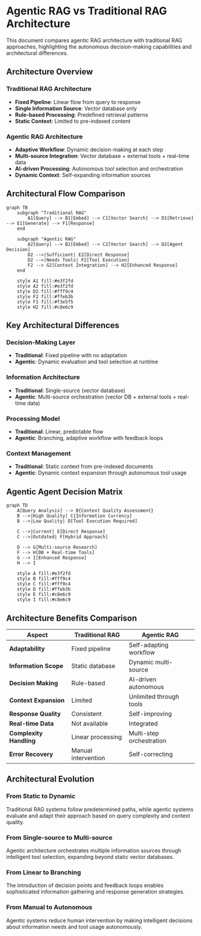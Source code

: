 # Agentic RAG vs Traditional RAG Architecture

This document compares agentic RAG architecture with traditional RAG approaches, highlighting the autonomous decision-making capabilities and architectural differences.

## Architecture Overview

### **Traditional RAG Architecture**

- **Fixed Pipeline**: Linear flow from query to response
- **Single Information Source**: Vector database only
- **Rule-based Processing**: Predefined retrieval patterns
- **Static Context**: Limited to pre-indexed content

### **Agentic RAG Architecture**

- **Adaptive Workflow**: Dynamic decision-making at each step
- **Multi-source Integration**: Vector database + external tools + real-time data
- **AI-driven Processing**: Autonomous tool selection and orchestration
- **Dynamic Context**: Self-expanding information sources

## Architectural Flow Comparison

```mermaid
graph TB
    subgraph "Traditional RAG"
        A1[Query] --> B1[Embed] --> C1[Vector Search] --> D1[Retrieve] --> E1[Generate] --> F1[Response]
    end

    subgraph "Agentic RAG"
        A2[Query] --> B2[Embed] --> C2[Vector Search] --> D2[Agent Decision]
        D2 -->|Sufficient| E2[Direct Response]
        D2 -->|Needs Tools| F2[Tool Execution]
        F2 --> G2[Context Integration] --> H2[Enhanced Response]
    end

    style A1 fill:#e3f2fd
    style A2 fill:#e3f2fd
    style D2 fill:#fff9c4
    style F2 fill:#ffeb3b
    style F1 fill:#f3e5f5
    style H2 fill:#c8e6c9
```

## Key Architectural Differences

### **Decision-Making Layer**

- **Traditional**: Fixed pipeline with no adaptation
- **Agentic**: Dynamic evaluation and tool selection at runtime

### **Information Architecture**

- **Traditional**: Single-source (vector database)
- **Agentic**: Multi-source orchestration (vector DB + external tools + real-time data)

### **Processing Model**

- **Traditional**: Linear, predictable flow
- **Agentic**: Branching, adaptive workflow with feedback loops

### **Context Management**

- **Traditional**: Static context from pre-indexed documents
- **Agentic**: Dynamic context expansion through autonomous tool usage

## Agentic Agent Decision Matrix

```mermaid
graph TD
    A[Query Analysis] --> B{Context Quality Assessment}
    B -->|High Quality| C{Information Currency}
    B -->|Low Quality| D[Tool Execution Required]

    C -->|Current| E[Direct Response]
    C -->|Outdated| F[Hybrid Approach]

    D --> G[Multi-source Research]
    F --> H[DB + Real-time Tools]
    G --> I[Enhanced Response]
    H --> I

    style A fill:#e3f2fd
    style B fill:#fff9c4
    style C fill:#fff9c4
    style D fill:#ffeb3b
    style E fill:#c8e6c9
    style I fill:#c8e6c9
```

## Architecture Benefits Comparison

| Aspect                  | Traditional RAG     | Agentic RAG              |
| ----------------------- | ------------------- | ------------------------ |
| **Adaptability**        | Fixed pipeline      | Self-adapting workflow   |
| **Information Scope**   | Static database     | Dynamic multi-source     |
| **Decision Making**     | Rule-based          | AI-driven autonomous     |
| **Context Expansion**   | Limited             | Unlimited through tools  |
| **Response Quality**    | Consistent          | Self-improving           |
| **Real-time Data**      | Not available       | Integrated               |
| **Complexity Handling** | Linear processing   | Multi-step orchestration |
| **Error Recovery**      | Manual intervention | Self-correcting          |

## Architectural Evolution

### **From Static to Dynamic**

Traditional RAG systems follow predetermined paths, while agentic systems evaluate and adapt their approach based on query complexity and context quality.

### **From Single-source to Multi-source**

Agentic architecture orchestrates multiple information sources through intelligent tool selection, expanding beyond static vector databases.

### **From Linear to Branching**

The introduction of decision points and feedback loops enables sophisticated information gathering and response generation strategies.

### **From Manual to Autonomous**

Agentic systems reduce human intervention by making intelligent decisions about information needs and tool usage autonomously.
